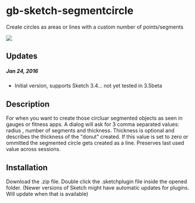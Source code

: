 # gb-sketch-segmentcircle
Create circles as areas or lines with a custom number of points/segments

![](https://raw.githubusercontent.com/design4use/gb-sketch-segmentcircle/master/img/screencapture.png)

## Updates
##### Jan 24, 2016
* Initial version, supports Sketch 3.4... not yet tested in 3.5beta

## Description
For when you want to create those circluar segmented objects as seen in gauges or fitness apps.
A dialog will ask for 3 comma separated values: radius , number of segments and thickness. Thickness is optional and describes the thickness of the "donut" created. If this value is set to zero or ommitted the segmented circle gets created as a line. Preserves last used value across sessions.

## Installation
Download the .zip file. Double click the .sketchplugin file inside the opened folder.
(Newer versions of Sketch might have automatic updates for plugins. Will update when that is available)